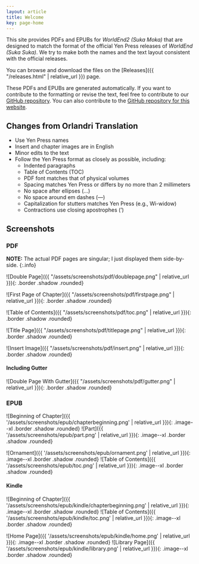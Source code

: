 ```yaml
---
layout: article
title: Welcome
key: page-home
---
```


This site provides PDFs and EPUBs for *WorldEnd2 (Suka Moka)* that are designed to match the format of the official Yen Press releases of *WorldEnd (Suka Suka)*. We try to make both the names and the text layout consistent with the official releases.

You can browse and download the files on the [Releases]({{ "/releases.html" | relative_url }}) page.

These PDFs and EPUBs are generated automatically. If you want to contribute to the formatting or revise the text, feel free to contribute to our [GitHub repository](https://github.com/WorldEnd/worldend-formatting). You can also contribute to the [GitHub repository for this website](https://github.com/WorldEnd/worldend.github.io).

## Changes from Orlandri Translation
- Use Yen Press names
- Insert and chapter images are in English
- Minor edits to the text
- Follow the Yen Press format as closely as possible, including:
  - Indented paragraphs
  - Table of Contents (TOC)
  - PDF font matches that of physical volumes
  - Spacing matches Yen Press or differs by no more than 2 millimeters
  - No space after ellipses (…)
  - No space around em dashes (—)
  - Capitalization for stutters matches Yen Press (e.g., Wi-widow)
  - Contractions use closing apostrophes (’)

## Screenshots

### PDF
**NOTE:** The actual PDF pages are singular; I just displayed them side-by-side.
{:.info}

![Double Page]({{ "/assets/screenshots/pdf/doublepage.png" | relative_url }}){: .border .shadow .rounded}

![First Page of Chapter]({{ "/assets/screenshots/pdf/firstpage.png" | relative_url }}){: .border .shadow .rounded}

![Table of Contents]({{ "/assets/screenshots/pdf/toc.png" | relative_url }}){: .border .shadow .rounded}

![Title Page]({{ "/assets/screenshots/pdf/titlepage.png" | relative_url }}){: .border .shadow .rounded}

![Insert Image]({{ "/assets/screenshots/pdf/insert.png" | relative_url }}){: .border .shadow .rounded}

#### Including Gutter
![Double Page With Gutter]({{ "/assets/screenshots/pdf/gutter.png" | relative_url }}){: .border .shadow .rounded}

### EPUB
![Beginning of Chapter]({{ '/assets/screenshots/epub/chapterbeginning.png' | relative_url }}){: .image--xl .border .shadow .rounded}
![Part]({{ '/assets/screenshots/epub/part.png' | relative_url }}){: .image--xl .border .shadow .rounded}

![Ornament]({{ '/assets/screenshots/epub/ornament.png' | relative_url }}){: .image--xl .border .shadow .rounded}
![Table of Contents]({{ '/assets/screenshots/epub/toc.png' | relative_url }}){: .image--xl .border .shadow .rounded}

<!-- <div align="center"> -->
  <!-- <img src="{{ "/assets/screenshots/epub/chapterbeginning.png" | relative_url }}" alt="Beginning of Chapter" width="400px" class="image--xl border shadow rounded"> -->
  <!-- <img src="{{ "/assets/screenshots/epub/part.png" | relative_url }}" alt="Part" width="400px" class="image--xl border shadow rounded"> -->
  <!-- <img src="{{ "/assets/screenshots/epub/ornament.png" | relative_url }}" alt="Ornament" width="400px" class="image--xl border shadow rounded"> -->
  <!-- <img src="{{ "/assets/screenshots/epub/toc.png" | relative_url }}" alt="Table of Contents" width="400px" class="image--xl border shadow rounded"> -->
<!-- </div> -->

#### Kindle
![Beginning of Chapter]({{ '/assets/screenshots/epub/kindle/chapterbeginning.png' | relative_url }}){: .image--xl .border .shadow .rounded}
![Table of Contents]({{ '/assets/screenshots/epub/kindle/toc.png' | relative_url }}){: .image--xl .border .shadow .rounded}

![Home Page]({{ '/assets/screenshots/epub/kindle/home.png' | relative_url }}){: .image--xl .border .shadow .rounded}
![Library Page]({{ '/assets/screenshots/epub/kindle/library.png' | relative_url }}){: .image--xl .border .shadow .rounded}

<!-- <div align="center"> -->
<!--   <img src="{{ "/assets/screenshots/epub/kindle/chapterbeginning.png" | relative_url }}" alt="Beginning of Chapter" width="400px"> -->
<!--   <img src="{{ "/assets/screenshots/epub/kindle/toc.png" | relative_url }}" alt="Table of Contents" width="400px"> -->
<!--   <img src="{{ "/assets/screenshots/epub/kindle/home.png" | relative_url }}" alt="Home Page" width="400px"> -->
<!--   <img src="{{ "/assets/screenshots/epub/kindle/library.png" | relative_url }}" alt="Library Page" width="400px"> -->
<!-- </div> -->
